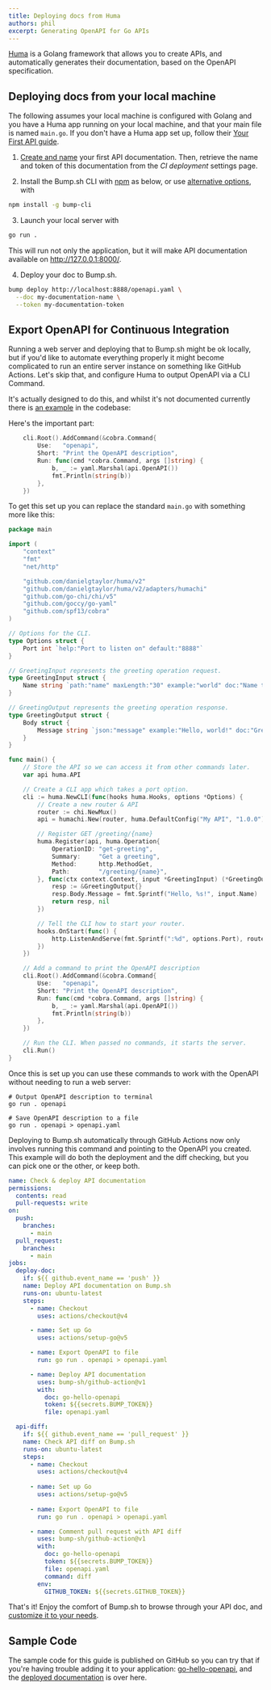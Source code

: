 ```yaml
---
title: Deploying docs from Huma
authors: phil
excerpt: Generating OpenAPI for Go APIs
---
```


[Huma](https://huma.rocks/) is a Golang framework that allows you to create APIs, and automatically generates their documentation, based on the OpenAPI specification.

## Deploying docs from your local machine

The following assumes your local machine is configured with Golang and you have a Huma app running on your local machine, and that your main file is named `main.go`. If you don't have a Huma app set up, follow their [Your First API guide](https://huma.rocks/tutorial/your-first-api/).

1. [Create and name](https://bump.sh/docs/new?utm_source=bump&utm_medium=content_hub&utm_campaign=getting_started) your first API documentation. Then, retrieve the name and token of this documentation from the _CI deployment_ settings page.

2. Install the Bump.sh CLI with [npm](https://docs.npmjs.com/cli/v9/configuring-npm/install?v=true) as below, or use [alternative options](/help/bump-cli), with
  ```bash
  npm install -g bump-cli
  ```

3. Launch your local server with
  ```bash
  go run .
  ```
  This will run not only the application, but it will make API documentation available on <http://127.0.0.1:8000/>.

4. Deploy your doc to Bump.sh.
  ```bash
  bump deploy http://localhost:8888/openapi.yaml \
    --doc my-documentation-name \
    --token my-documentation-token
  ```

## Export OpenAPI for Continuous Integration

Running a web server and deploying that to Bump.sh might be ok locally, but if you'd like to automate everything properly it might become complicated to run an entire server instance on something like GitHub Actions. Let's skip that, and configure Huma to output OpenAPI via a CLI Command.

It's actually designed to do this, and whilst it's not documented currently there is [an example](https://github.com/danielgtaylor/huma/blob/main/examples/spec-cmd/main.go) in the codebase:

Here's the important part:

```go
	cli.Root().AddCommand(&cobra.Command{
		Use:   "openapi",
		Short: "Print the OpenAPI description",
		Run: func(cmd *cobra.Command, args []string) {
			b, _ := yaml.Marshal(api.OpenAPI())
			fmt.Println(string(b))
		},
	})
```

To get this set up you can replace the standard `main.go` with something more like this:

```go
package main

import (
	"context"
	"fmt"
	"net/http"

	"github.com/danielgtaylor/huma/v2"
	"github.com/danielgtaylor/huma/v2/adapters/humachi"
	"github.com/go-chi/chi/v5"
	"github.com/goccy/go-yaml"
	"github.com/spf13/cobra"
)

// Options for the CLI.
type Options struct {
	Port int `help:"Port to listen on" default:"8888"`
}

// GreetingInput represents the greeting operation request.
type GreetingInput struct {
	Name string `path:"name" maxLength:"30" example:"world" doc:"Name to greet"`
}

// GreetingOutput represents the greeting operation response.
type GreetingOutput struct {
	Body struct {
		Message string `json:"message" example:"Hello, world!" doc:"Greeting message"`
	}
}

func main() {
	// Store the API so we can access it from other commands later.
	var api huma.API

	// Create a CLI app which takes a port option.
	cli := huma.NewCLI(func(hooks huma.Hooks, options *Options) {
		// Create a new router & API
		router := chi.NewMux()
		api = humachi.New(router, huma.DefaultConfig("My API", "1.0.0"))

		// Register GET /greeting/{name}
		huma.Register(api, huma.Operation{
			OperationID: "get-greeting",
			Summary:     "Get a greeting",
			Method:      http.MethodGet,
			Path:        "/greeting/{name}",
		}, func(ctx context.Context, input *GreetingInput) (*GreetingOutput, error) {
			resp := &GreetingOutput{}
			resp.Body.Message = fmt.Sprintf("Hello, %s!", input.Name)
			return resp, nil
		})

		// Tell the CLI how to start your router.
		hooks.OnStart(func() {
			http.ListenAndServe(fmt.Sprintf(":%d", options.Port), router)
		})
	})

	// Add a command to print the OpenAPI description
	cli.Root().AddCommand(&cobra.Command{
		Use:   "openapi",
		Short: "Print the OpenAPI description",
		Run: func(cmd *cobra.Command, args []string) {
			b, _ := yaml.Marshal(api.OpenAPI())
			fmt.Println(string(b))
		},
	})

	// Run the CLI. When passed no commands, it starts the server.
	cli.Run()
}
```

Once this is set up you can use these commands to work with the OpenAPI without needing to run a web server:

```
# Output OpenAPI description to terminal
go run . openapi

# Save OpenAPI description to a file
go run . openapi > openapi.yaml
```

Deploying to Bump.sh automatically through GitHub Actions now only involves running this command and pointing to the OpenAPI you created. This example will do both the deployment and the diff checking, but you can pick one or the other, or keep both.

```yaml
name: Check & deploy API documentation
permissions:
  contents: read
  pull-requests: write
on:
  push:
    branches:
      - main
  pull_request:
    branches:
      - main
jobs:
  deploy-doc:
    if: ${{ github.event_name == 'push' }}
    name: Deploy API documentation on Bump.sh
    runs-on: ubuntu-latest
    steps:
      - name: Checkout
        uses: actions/checkout@v4

      - name: Set up Go
        uses: actions/setup-go@v5

      - name: Export OpenAPI to file
        run: go run . openapi > openapi.yaml

      - name: Deploy API documentation
        uses: bump-sh/github-action@v1
        with:
          doc: go-hello-openapi
          token: ${{secrets.BUMP_TOKEN}}
          file: openapi.yaml

  api-diff:
    if: ${{ github.event_name == 'pull_request' }}
    name: Check API diff on Bump.sh
    runs-on: ubuntu-latest
    steps:
      - name: Checkout
        uses: actions/checkout@v4
      
      - name: Set up Go
        uses: actions/setup-go@v5
      
      - name: Export OpenAPI to file
        run: go run . openapi > openapi.yaml

      - name: Comment pull request with API diff
        uses: bump-sh/github-action@v1
        with:
          doc: go-hello-openapi
          token: ${{secrets.BUMP_TOKEN}}
          file: openapi.yaml
          command: diff
        env:
          GITHUB_TOKEN: ${{secrets.GITHUB_TOKEN}}
```

That's it! Enjoy the comfort of Bump.sh to browse through your API doc, and [customize it to your needs](/help/getting-started/quick-start#customization-options).

## Sample Code

The sample code for this guide is published on GitHub so you can try that if you're having trouble adding it to your application: [go-hello-openapi](https://github.com/philsturgeon/go-hello-openapi), and the [deployed documentation](https://bump.sh/bump-examples/hub/code-samples/doc/go-hello-openapi) is over here.
